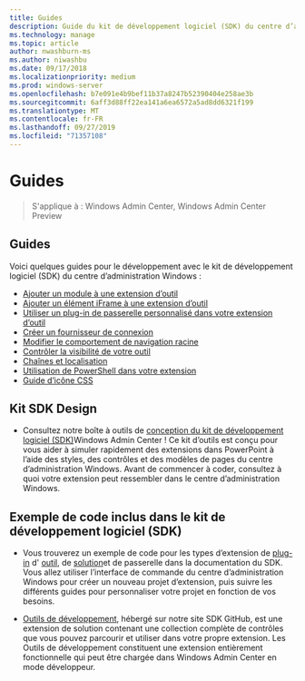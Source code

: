 ```yaml
---
title: Guides
description: Guide du kit de développement logiciel (SDK) du centre d’administration Windows (projet Honolulu)
ms.technology: manage
ms.topic: article
author: nwashburn-ms
ms.author: niwashbu
ms.date: 09/17/2018
ms.localizationpriority: medium
ms.prod: windows-server
ms.openlocfilehash: b7e091e4b9bef11b37a8247b52390404e258ae3b
ms.sourcegitcommit: 6aff3d88ff22ea141a6ea6572a5ad8dd6321f199
ms.translationtype: MT
ms.contentlocale: fr-FR
ms.lasthandoff: 09/27/2019
ms.locfileid: "71357108"
---
```

# <a name="guides"></a>Guides

>S'applique à : Windows Admin Center, Windows Admin Center Preview

## <a name="guides"></a>Guides
Voici quelques guides pour le développement avec le kit de développement logiciel (SDK) du centre d’administration Windows :

- [Ajouter un module à une extension d’outil](guides/add-module.md)
- [Ajouter un élément iFrame à une extension d’outil](guides/add-iframe.md)
- [Utiliser un plug-in de passerelle personnalisé dans votre extension d’outil](guides/use-custom-gateway-plugin.md)
- [Créer un fournisseur de connexion](guides/create-connection-provider.md)
- [Modifier le comportement de navigation racine](guides/modify-root-navigation.md)
- [Contrôler la visibilité de votre outil](guides/dynamic-tool-display.md)
- [Chaînes et localisation](guides/strings-localization.md)
- [Utilisation de PowerShell dans votre extension](guides/powershell.md)
- [Guide d’icône CSS](guides/cssicons.md)

## <a name="sdk-design-toolkit"></a>Kit SDK Design

- Consultez notre boîte à outils de [conception du kit de développement logiciel (SDK)](https://github.com/Microsoft/windows-admin-center-sdk/blob/master/WindowsAdminCenterDesignToolkit.zip)Windows Admin Center ! Ce kit d’outils est conçu pour vous aider à simuler rapidement des extensions dans PowerPoint à l’aide des styles, des contrôles et des modèles de pages du centre d’administration Windows. Avant de commencer à coder, consultez à quoi votre extension peut ressembler dans le centre d’administration Windows.

## <a name="sample-code-included-with-the-sdk"></a>Exemple de code inclus dans le kit de développement logiciel (SDK)

- Vous trouverez un exemple de code pour les types d’extension de [plug-in](develop-gateway-plugin.md) d' [outil](develop-tool.md), de [solution](develop-solution.md)et de passerelle dans la documentation du SDK. Vous allez utiliser l’interface de commande du centre d’administration Windows pour créer un nouveau projet d’extension, puis suivre les différents guides pour personnaliser votre projet en fonction de vos besoins.

- [Outils de développement](https://aka.ms/wacsdk), hébergé sur notre site SDK GitHub, est une extension de solution contenant une collection complète de contrôles que vous pouvez parcourir et utiliser dans votre propre extension.  Les Outils de développement constituent une extension entièrement fonctionnelle qui peut être chargée dans Windows Admin Center en mode développeur.
